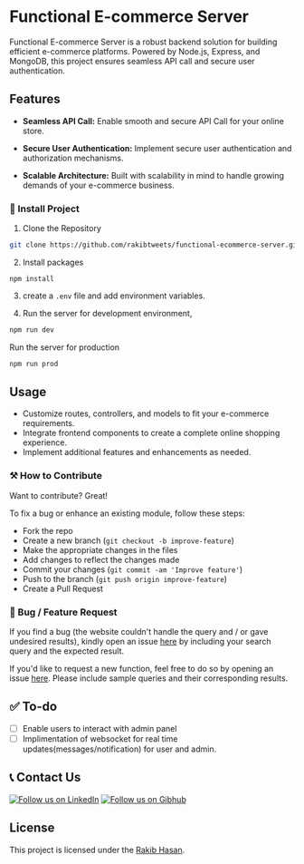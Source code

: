 # Functional E-commerce Server

Functional E-commerce Server is a robust backend solution for building efficient e-commerce platforms. Powered by Node.js, Express, and MongoDB, this project ensures seamless API call and secure user authentication.

## Features

- **Seamless API Call:** Enable smooth and secure API Call for your online store.

- **Secure User Authentication:** Implement secure user authentication and authorization mechanisms.

- **Scalable Architecture:** Built with scalability in mind to handle growing demands of your e-commerce business.

### 🚀 Install Project

1. Clone the Repository

```bash
git clone https://github.com/rakibtweets/functional-ecommerce-server.git
```

2. Install packages

```
npm install
```

3. create a `.env` file and add environment variables.

4. Run the server for development environment,

```bash
npm run dev
```

Run the server for production

```bash
npm run prod
```

## Usage

- Customize routes, controllers, and models to fit your e-commerce requirements.
- Integrate frontend components to create a complete online shopping experience.
- Implement additional features and enhancements as needed.

### ⚒️ How to Contribute

Want to contribute? Great!

To fix a bug or enhance an existing module, follow these steps:

- Fork the repo
- Create a new branch (`git checkout -b improve-feature`)
- Make the appropriate changes in the files
- Add changes to reflect the changes made
- Commit your changes (`git commit -am 'Improve feature'`)
- Push to the branch (`git push origin improve-feature`)
- Create a Pull Request

### 📩 Bug / Feature Request

If you find a bug (the website couldn't handle the query and / or gave undesired results), kindly open an issue [here](https://github.com/rakibtweets/functional-ecommerce-server/issues/new) by including your search query and the expected result.

If you'd like to request a new function, feel free to do so by opening an issue [here](https://github.com/rakibtweets/functional-ecommerce-server/issues/new). Please include sample queries and their corresponding results.

## ✅ To-do

- [ ] Enable users to interact with admin panel
- [ ] Implimentation of websocket for real time updates(messages/notification) for user and admin.

## 📞 Contact Us

[![Follow us on LinkedIn](https://img.shields.io/badge/LinkedIn-rakibofficial007-blue?style=flat&logo=linkedin&logoColor=b0c0c0&labelColor=363D44)](https://www.linkedin.com/in/rakibofficial007/)
[![Follow us on Gibhub](https://img.shields.io/badge/github-rakibtweets-grey?style=flat&logo=instagram&logoColor=b0c0c0&labelColor=8134af)](https://github.com/rakibtweets)

## License

This project is licensed under the [Rakib Hasan](https://github.com/rakibtweets).
